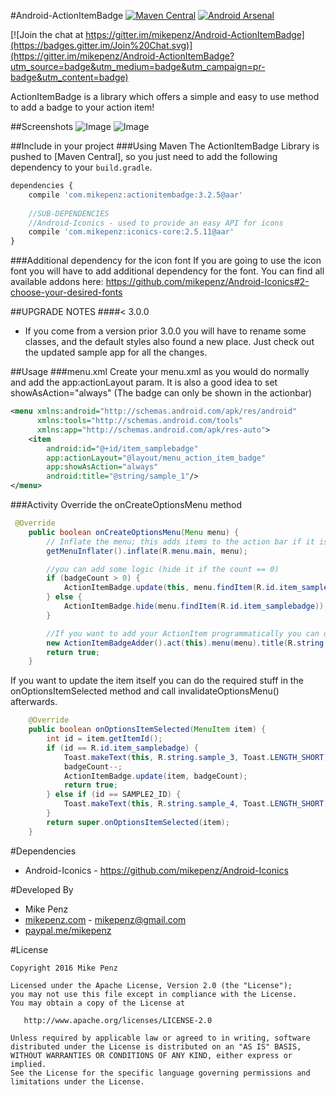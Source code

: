 #Android-ActionItemBadge [![Maven Central](https://maven-badges.herokuapp.com/maven-central/com.mikepenz/actionitembadge/badge.svg?style=flat)](https://maven-badges.herokuapp.com/maven-central/com.mikepenz/actionitembadge) [![Android Arsenal](http://img.shields.io/badge/Android%20Arsenal-Android--ActionItemBadge-brightgreen.svg?style=flat)](http://android-arsenal.com/details/1/755)

[![Join the chat at https://gitter.im/mikepenz/Android-ActionItemBadge](https://badges.gitter.im/Join%20Chat.svg)](https://gitter.im/mikepenz/Android-ActionItemBadge?utm_source=badge&utm_medium=badge&utm_campaign=pr-badge&utm_content=badge)

ActionItemBadge is a library which offers a simple and easy to use method to add a badge to your action item!

##Screenshots
![Image](https://raw.githubusercontent.com/mikepenz/Android-ActionItemBadge/develop/DEV/screenshot/screenshot1_small.png)
![Image](https://raw.githubusercontent.com/mikepenz/Android-ActionItemBadge/develop/DEV/screenshot/screenshot2_small.png)

##Include in your project
###Using Maven
The ActionItemBadge Library is pushed to [Maven Central], so you just need to add the following dependency to your `build.gradle`.

```javascript
dependencies {
	compile 'com.mikepenz:actionitembadge:3.2.5@aar'
	
	//SUB-DEPENDENCIES
	//Android-Iconics - used to provide an easy API for icons 
    compile 'com.mikepenz:iconics-core:2.5.11@aar'
}
```

###Additional dependency for the icon font
If you are going to use the icon font you will have to add additional dependency for the font. 
You can find all available addons here: https://github.com/mikepenz/Android-Iconics#2-choose-your-desired-fonts

##UPGRADE NOTES
####< 3.0.0
- If you come from a version prior 3.0.0 you will have to rename some classes, and the default styles also found a new place. Just check out the updated sample app for all the changes.

##Usage
###menu.xml
Create your menu.xml as you would do normally and add the app:actionLayout param.
It is also a good idea to set showAsAction="always" (The badge can only be shown in the actionbar)
```xml
<menu xmlns:android="http://schemas.android.com/apk/res/android"
      xmlns:tools="http://schemas.android.com/tools"
      xmlns:app="http://schemas.android.com/apk/res-auto">
    <item
        android:id="@+id/item_samplebadge"
        app:actionLayout="@layout/menu_action_item_badge"
        app:showAsAction="always"
        android:title="@string/sample_1"/>
</menu>
```
###Activity
Override the onCreateOptionsMenu method
```java
 @Override
    public boolean onCreateOptionsMenu(Menu menu) {
        // Inflate the menu; this adds items to the action bar if it is present.
        getMenuInflater().inflate(R.menu.main, menu);

	    //you can add some logic (hide it if the count == 0)
        if (badgeCount > 0) {
            ActionItemBadge.update(this, menu.findItem(R.id.item_samplebadge), FontAwesome.Icon.faw_android, ActionItemBadge.BadgeStyles.DARK_GREY, badgeCount);
        } else {
            ActionItemBadge.hide(menu.findItem(R.id.item_samplebadge));
        }

	    //If you want to add your ActionItem programmatically you can do this too. You do the following:
        new ActionItemBadgeAdder().act(this).menu(menu).title(R.string.sample_2).itemDetails(0, SAMPLE2_ID, 1).showAsAction(MenuItem.SHOW_AS_ACTION_ALWAYS).add(bigStyle, 1);
        return true;
    }
```

If you want to update the item itself you can do the required stuff in the onOptionsItemSelected method and
call invalidateOptionsMenu() afterwards.
```java
    @Override
    public boolean onOptionsItemSelected(MenuItem item) {
        int id = item.getItemId();
        if (id == R.id.item_samplebadge) {
            Toast.makeText(this, R.string.sample_3, Toast.LENGTH_SHORT).show();.LENGTH_SHORT).show();
            badgeCount--;
            ActionItemBadge.update(item, badgeCount);
            return true;
        } else if (id == SAMPLE2_ID) {
            Toast.makeText(this, R.string.sample_4, Toast.LENGTH_SHORT).show();
        }
        return super.onOptionsItemSelected(item);
    }
```

#Dependencies
* Android-Iconics - https://github.com/mikepenz/Android-Iconics


#Developed By

* Mike Penz 
 * [mikepenz.com](http://mikepenz.com) - <mikepenz@gmail.com>
 * [paypal.me/mikepenz](http://paypal.me/mikepenz)

#License

    Copyright 2016 Mike Penz

    Licensed under the Apache License, Version 2.0 (the "License");
    you may not use this file except in compliance with the License.
    You may obtain a copy of the License at

       http://www.apache.org/licenses/LICENSE-2.0

    Unless required by applicable law or agreed to in writing, software
    distributed under the License is distributed on an "AS IS" BASIS,
    WITHOUT WARRANTIES OR CONDITIONS OF ANY KIND, either express or implied.
    See the License for the specific language governing permissions and
    limitations under the License.

